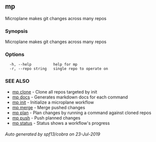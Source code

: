 ## mp

Microplane makes git changes across many repos

### Synopsis

Microplane makes git changes across many repos

### Options

```
  -h, --help          help for mp
  -r, --repo string   single repo to operate on
```

### SEE ALSO

* [mp clone](mp_clone.md)	 - Clone all repos targeted by init
* [mp docs](mp_docs.md)	 - Generates markdown docs for each command
* [mp init](mp_init.md)	 - Initialize a microplane workflow
* [mp merge](mp_merge.md)	 - Merge pushed changes
* [mp plan](mp_plan.md)	 - Plan changes by running a command against cloned repos
* [mp push](mp_push.md)	 - Push planned changes
* [mp status](mp_status.md)	 - Status shows a workflow's progress

###### Auto generated by spf13/cobra on 23-Jul-2019
